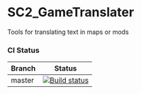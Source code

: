 # SC2_GameTranslater
Tools for translating text in maps or mods
### CI Status
| Branch | Status |
| ------ | ------- |
| master | [![Build status](https://ci.appveyor.com/api/projects/status/er0l84ccbp3qji5d/branch/master?svg=true)](https://ci.appveyor.com/project/Whimsyduke/sc2-gametranslater/branch/master) |
